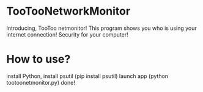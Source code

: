 # TooTooNetworkMonitor
Introducing, TooToo netmonitor! This program shows you who is using your internet connection! Security for your computer!

# How to use?
install Python,
install psutil (pip install psutil)
launch app (python tootoonetmonitor.py)
done!
